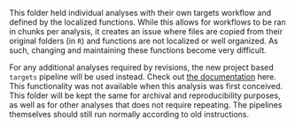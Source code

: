 This folder held individual analyses with their own targets workflow and defined by the localized functions. While this allows for workflows to be ran in chunks per analysis, it creates an issue where files are copied from their original folders (in `R`) and functions are not localized or well organized. As such, changing and maintaining these functions become very difficult. 

For any additional analyses required by revisions, the new project based `targets` pipeline will be used instead. Check out [the documentation](https://books.ropensci.org/targets/projects.html#the-config-package) here. This functionality was not available when this analysis was first conceived. This folder will be kept the same for archival and reproducibility purposes, as well as for other analyses that does not require repeating. The pipelines themselves should still run normally according to old instructions.   